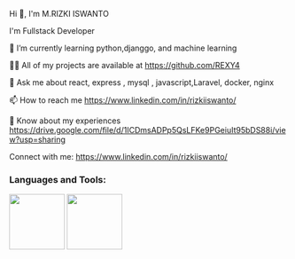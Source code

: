
Hi 👋, I'm M.RIZKI ISWANTO

I'm Fullstack Developer

🌱 I’m currently learning python,djanggo, and machine learning

👨‍💻 All of my projects are available at https://github.com/REXY4

💬 Ask me about react, express , mysql , javascript,Laravel, docker, nginx

📫 How to reach me https://www.linkedin.com/in/rizkiiswanto/

📄 Know about my experiences https://drive.google.com/file/d/1ICDmsADPp5QsLFKe9PGeiuIt95bDS88i/view?usp=sharing

Connect with me:
https://www.linkedin.com/in/rizkiiswanto/ 

<h3>Languages and Tools:</h3>

<img src="http://3con14.biz/code/_data/js/intro/js-logo.png" width="100" height="100" border-radius="20">
<img src="https://raw.githubusercontent.com/remojansen/logo.ts/master/ts.jpg" width="100" height="100" border-radius="20">


